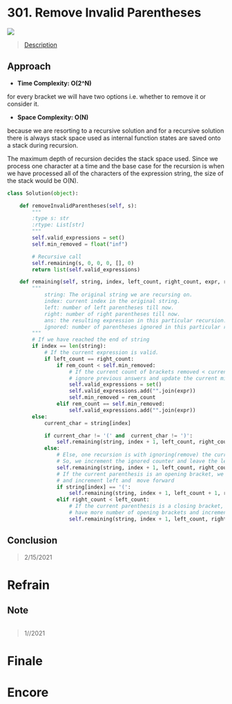 # 301. Remove Invalid Parentheses

![](https://img.shields.io/badge/Difficulty-Hard-%23d9534f)

> [Description](https://leetcode.com/problems/remove-invalid-parentheses/)

## Approach

- **Time Complexity: O(2^N)**

for every bracket we will have two options i.e. whether to remove it or consider it. 

- **Space Complexity: O(N)**

because we are resorting to a recursive solution and for a recursive solution there is always stack space used as internal function states are saved onto a stack during recursion.

The maximum depth of recursion decides the stack space used. Since we process one character at a time and the base case for the recursion is when we have processed all of the characters of the expression string, the size of the stack would be O(N).

```python
class Solution(object):

    def removeInvalidParentheses(self, s):
        """
        :type s: str
        :rtype: List[str]
        """
        self.valid_expressions = set()
        self.min_removed = float("inf")

        # Recursive call
        self.remaining(s, 0, 0, 0, [], 0)
        return list(self.valid_expressions)

    def remaining(self, string, index, left_count, right_count, expr, rem_count):
        """
            string: The original string we are recursing on.
            index: current index in the original string.
            left: number of left parentheses till now.
            right: number of right parentheses till now.
            ans: the resulting expression in this particular recursion.
            ignored: number of parentheses ignored in this particular recursion.
        """
        # If we have reached the end of string
        if index == len(string):
            # If the current expression is valid.
            if left_count == right_count:
                if rem_count < self.min_removed:
                    # If the current count of brackets removed < current minimum,
                    # ignore previous answers and update the current minimum count.
                    self.valid_expressions = set()
                    self.valid_expressions.add("".join(expr)) 
                    self.min_removed = rem_count
                elif rem_count == self.min_removed:
                    self.valid_expressions.add("".join(expr))
        else:
            current_char = string[index]

            if current_char != '(' and  current_char != ')':
                self.remaining(string, index + 1, left_count, right_count, expr+[current_char], rem_count)
            else:
                # Else, one recursion is with ignoring(remove) the current character.
                # So, we increment the ignored counter and leave the left and right untouched.
                self.remaining(string, index + 1, left_count, right_count, expr, rem_count + 1)
                # If the current parenthesis is an opening bracket, we consider it
                # and increment left and  move forward
                if string[index] == '(':
                    self.remaining(string, index + 1, left_count + 1, right_count, expr+[current_char], rem_count)
                elif right_count < left_count:
                    # If the current parenthesis is a closing bracket, we consider it only if we
                    # have more number of opening brackets and increment right and move forward.
                    self.remaining(string, index + 1, left_count, right_count + 1, expr+[current_char], rem_count)
```


## Conclusion

> 2/15/2021

# Refrain

## Note

```python

```

> 1//2021

# Finale

# Encore